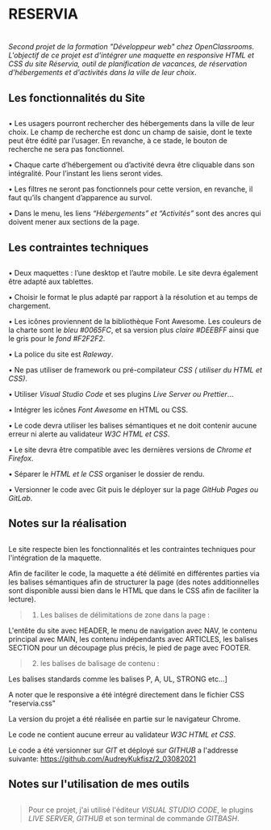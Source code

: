 # RESERVIA <h1>

*Second projet de la formation "Développeur web" chez OpenClassrooms. L'objectif de ce projet est d'intégrer une maquette en responsive HTML et CSS du site Réservia, outil de planification de vacances, de réservation d'hébergements et d'activités dans la ville de leur choix*.


## Les fonctionnalités du Site <h2>

• Les usagers pourront rechercher des hébergements dans la ville de leur choix. Le champ de recherche est donc un champ de saisie, dont le texte peut être édité par l’usager. En revanche, à ce stade, le bouton de recherche ne sera pas fonctionnel.

• Chaque carte d’hébergement ou d’activité devra être cliquable dans son intégralité. Pour l’instant les liens seront vides.

• Les filtres ne seront pas fonctionnels pour cette version, en revanche, il faut qu’ils changent d’apparence au survol.

• Dans le menu, les liens *“Hébergements” et “Activités”* sont des ancres qui doivent mener aux sections de la page.


## Les contraintes techniques <h2>

• Deux maquettes : l’une desktop et l’autre mobile. Le site devra également être adapté aux tablettes.

• Choisir le format le plus adapté par rapport à la résolution et au temps de chargement.

• Les icônes proviennent de la bibliothèque Font Awesome. Les couleurs de la charte sont le *bleu #0065FC*, et sa version plus *claire #DEEBFF* ainsi que le gris pour le *fond #F2F2F2*.

• La police du site est *Raleway*.

• Ne pas utiliser de framework ou pré-compilateur *CSS ( utiliser du HTML et CSS)*.

• Utiliser *Visual Studio Code* et ses plugins *Live Server ou Prettier*…

• Intégrer les icônes *Font Awesome* en HTML ou CSS.

• Le code devra utiliser les balises sémantiques et ne doit contenir aucune erreur ni alerte au validateur *W3C HTML et CSS*.

• Le site devra être compatible avec les dernières versions de *Chrome et Firefox*.

• Séparer le *HTML et le CSS*  organiser le dossier de rendu.

• Versionner le code avec Git puis le déployer sur la page *GitHub Pages ou GitLab*.

## Notes sur la réalisation <h2>
Le site respecte bien les fonctionnalités et les contraintes techniques pour l'intégration de la maquette.

Afin de faciliter le code, la maquette a été délimité en différentes parties via les balises sémantiques afin de structurer la page (des notes additionnelles sont disponible aussi bien dans le HTML que dans le CSS afin de faciliter la lecture).

>1) Les balises de délimitations de zone dans la page :

L'entête du site avec HEADER, le menu de navigation avec NAV, le contenu principal avec MAIN, les contenu indépendants avec ARTICLES, les balises SECTION pour un découpage plus précis, le pied de page avec FOOTER.

>2) les balises de balisage de contenu :

Les balises standards comme les balises P, A, UL, STRONG etc…]

A noter que le responsive a été intégré directement dans le fichier CSS "reservia.css"

La version du projet a été réalisée en partie sur le navigateur Chrome.

Le code ne contient aucune erreur au validateur *W3C HTML et CSS*.

Le code a été versionner sur *GIT* et déployé sur *GITHUB* a l'addresse suivante:
https://github.com/AudreyKukfisz/2_03082021

## Notes sur l'utilisation de mes outils <h2>

>Pour ce projet, j'ai utilisé l'éditeur *VISUAL STUDIO CODE*, le plugins *LIVE SERVER*, *GITHUB* et son terminal de commande *GITBASH*.





